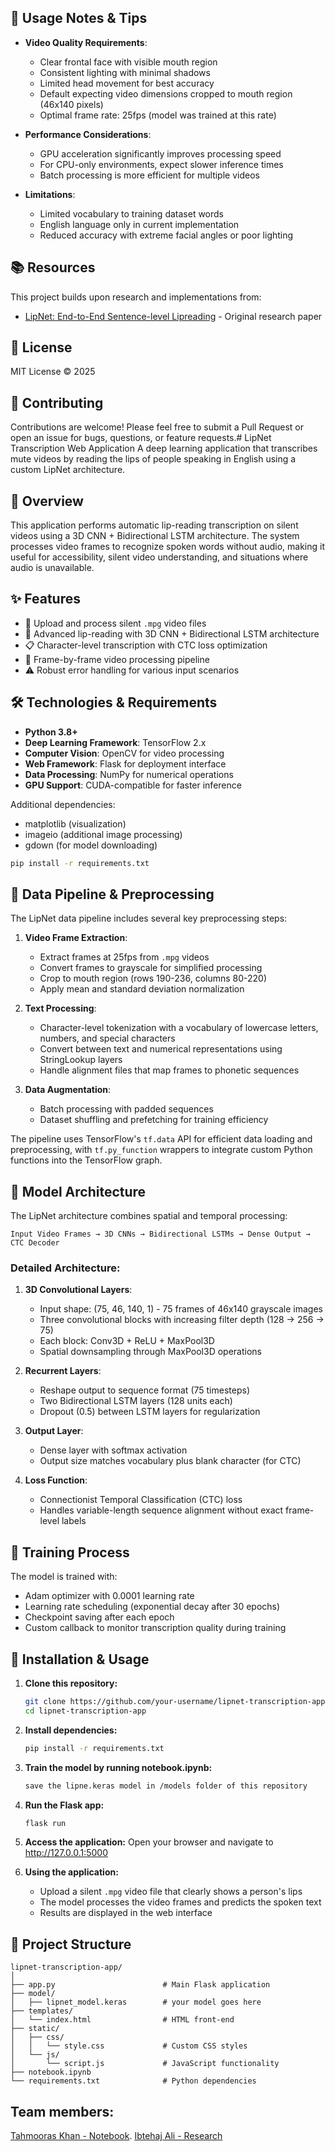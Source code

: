 ## 🧪 Usage Notes & Tips

- **Video Quality Requirements**:
  - Clear frontal face with visible mouth region
  - Consistent lighting with minimal shadows
  - Limited head movement for best accuracy
  - Default expecting video dimensions cropped to mouth region (46x140 pixels)
  - Optimal frame rate: 25fps (model was trained at this rate)

- **Performance Considerations**:
  - GPU acceleration significantly improves processing speed
  - For CPU-only environments, expect slower inference times
  - Batch processing is more efficient for multiple videos

- **Limitations**:
  - Limited vocabulary to training dataset words
  - English language only in current implementation
  - Reduced accuracy with extreme facial angles or poor lighting

## 📚 Resources

This project builds upon research and implementations from:
- [LipNet: End-to-End Sentence-level Lipreading](https://arxiv.org/abs/1611.01599) - Original research paper

## 📄 License

MIT License © 2025

## 👥 Contributing

Contributions are welcome! Please feel free to submit a Pull Request or open an issue for bugs, questions, or feature requests.# LipNet Transcription Web Application
A deep learning application that transcribes mute videos by reading the lips of people speaking in English using a custom LipNet architecture.

## 🧠 Overview

This application performs automatic lip-reading transcription on silent videos using a 3D CNN + Bidirectional LSTM architecture. The system processes video frames to recognize spoken words without audio, making it useful for accessibility, silent video understanding, and situations where audio is unavailable.

## ✨ Features

- 🎥 Upload and process silent `.mpg` video files
- 🤖 Advanced lip-reading with 3D CNN + Bidirectional LSTM architecture
- 📋 Character-level transcription with CTC loss optimization
- 🔄 Frame-by-frame video processing pipeline
- ⚠️ Robust error handling for various input scenarios

## 🛠️ Technologies & Requirements

- **Python 3.8+**
- **Deep Learning Framework**: TensorFlow 2.x
- **Computer Vision**: OpenCV for video processing
- **Web Framework**: Flask for deployment interface
- **Data Processing**: NumPy for numerical operations
- **GPU Support**: CUDA-compatible for faster inference

Additional dependencies:
- matplotlib (visualization)
- imageio (additional image processing)
- gdown (for model downloading)

```bash
pip install -r requirements.txt
```

## 🔄 Data Pipeline & Preprocessing

The LipNet data pipeline includes several key preprocessing steps:

1. **Video Frame Extraction**: 
   - Extract frames at 25fps from `.mpg` videos
   - Convert frames to grayscale for simplified processing
   - Crop to mouth region (rows 190-236, columns 80-220)
   - Apply mean and standard deviation normalization

2. **Text Processing**:
   - Character-level tokenization with a vocabulary of lowercase letters, numbers, and special characters
   - Convert between text and numerical representations using StringLookup layers
   - Handle alignment files that map frames to phonetic sequences

3. **Data Augmentation**:
   - Batch processing with padded sequences
   - Dataset shuffling and prefetching for training efficiency

The pipeline uses TensorFlow's `tf.data` API for efficient data loading and preprocessing, with `tf.py_function` wrappers to integrate custom Python functions into the TensorFlow graph.

## 🧠 Model Architecture

The LipNet architecture combines spatial and temporal processing:

```
Input Video Frames → 3D CNNs → Bidirectional LSTMs → Dense Output → CTC Decoder
```

### Detailed Architecture:

1. **3D Convolutional Layers**:
   - Input shape: (75, 46, 140, 1) - 75 frames of 46x140 grayscale images
   - Three convolutional blocks with increasing filter depth (128 → 256 → 75)
   - Each block: Conv3D + ReLU + MaxPool3D
   - Spatial downsampling through MaxPool3D operations

2. **Recurrent Layers**:
   - Reshape output to sequence format (75 timesteps)
   - Two Bidirectional LSTM layers (128 units each)
   - Dropout (0.5) between LSTM layers for regularization

3. **Output Layer**:
   - Dense layer with softmax activation
   - Output size matches vocabulary plus blank character (for CTC)

4. **Loss Function**:
   - Connectionist Temporal Classification (CTC) loss
   - Handles variable-length sequence alignment without exact frame-level labels

## 🚀 Training Process

The model is trained with:
- Adam optimizer with 0.0001 learning rate
- Learning rate scheduling (exponential decay after 30 epochs)
- Checkpoint saving after each epoch
- Custom callback to monitor transcription quality during training

## 🚀 Installation & Usage

1. **Clone this repository:**
   ```bash
   git clone https://github.com/your-username/lipnet-transcription-app.git
   cd lipnet-transcription-app
   ```

2. **Install dependencies:**
   ```bash
   pip install -r requirements.txt
   ```

3. **Train the model by running notebook.ipynb:**
   ```bash
   save the lipne.keras model in /models folder of this repository
   ```

4. **Run the Flask app:**
   ```bash
   flask run
   ```

5. **Access the application:**
   Open your browser and navigate to http://127.0.0.1:5000
   
6. **Using the application:**
   - Upload a silent `.mpg` video file that clearly shows a person's lips
   - The model processes the video frames and predicts the spoken text
   - Results are displayed in the web interface

## 📁 Project Structure

```
lipnet-transcription-app/
│
├── app.py                        # Main Flask application
├── model/
│   ├── lipnet_model.keras        # your model goes here
├── templates/
│   └── index.html                # HTML front-end
├── static/
│   ├── css/
│   │   └── style.css             # Custom CSS styles
│   └── js/
│       └── script.js             # JavaScript functionality
├── notebook.ipynb
└── requirements.txt              # Python dependencies
```


## Team members:
[Tahmooras Khan - Notebook](https://www.kaggle.com/code/tahmoriskhan/notebookfc35831781/).
[Ibtehaj Ali - Research](https://github.com/Ibtehaj778)
